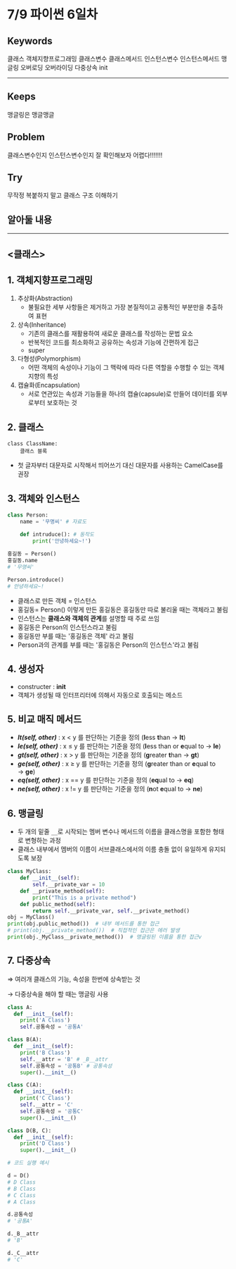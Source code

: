 # 7/9 파이썬 6일차

## Keywords
클래스 객체지향프로그래밍 클래스변수 클래스메서드 인스턴스변수 인스턴스메서드 맹글링 오버로딩 오버라이딩 다중상속 init

***

## Keeps
맹글링은 맹글맹글
## Problem
클래스변수인지 인스턴스변수인지 잘 확인해보자
어렵다!!!!!!!
## Try
무작정 복붙하지 말고 클래스 구조 이해하기

## 알아둘 내용
***

## <클래스>
## 1. 객체지향프로그래밍
1. 추상화(Abstraction)
    - 불필요한 세부 사항들은 제거하고 가장 본질적이고 공통적인 부분만을 추출하여 표현
2. 상속(Inheritance)
    - 기존의 클래스를 재활용하여 새로운 클래스를 작성하는 문법 요소
    - 반복적인 코드를 최소화하고 공유하는 속성과 기능에 간편하게 접근
    - super
3. 다형성(Polymorphism)
    - 어떤 객체의 속성이나 기능이 그 맥락에 따라 다른 역할을 수행할 수 있는 객체 지향의 특성
4. 캡슐화(Encapsulation)
    - 서로 연관있는 속성과 기능들을 하나의 캡슐(capsule)로 만들어 데이터를 외부로부터 보호하는 것

## 2. 클래스
```
class ClassName:
    클래스 블록
```
- 첫 글자부터 대문자로 시작해서 띄어쓰기 대신 대문자를 사용하는 CamelCase를 권장

## 3. 객체와 인스턴스
```python
class Person:
    name = '무명씨' # 자료도

    def intruduce(): # 동작도
        print('안녕하세요~!')
        
홍길동 = Person()
홍길동.name
# '무명씨'

Person.introduce()
# 안녕하세요~!
```
- 클래스로 만든 객체 = 인스턴스
- 홍길동= Person() 이렇게 만든 홍길동은 홍길동만 따로 불리울 때는 객체라고 불림
- 인스턴스는 **클래스와 객체의 관계**를 설명할 때 주로 쓰임
- 홍길동은 Person의 인스턴스라고 불림
- 홍길동만 부를 때는 '홍길동은 객체' 라고 불림
- Person과의 관계를 부를 때는 '홍길동은 Person의 인스턴스'라고 불림

## 4. 생성자
- constructer : __init__
- 객체가 생성될 때 인터프리터에 의해서 자동으로 호출되는 메소드

## 5. 비교 매직 메서드

- ***__lt__(self, other)*** : x < y 를 판단하는 기준을 정의 (**l**ess **t**han → **lt**)
- ***__le__(self, other)*** : x ≤ y 를 판단하는 기준을 정의 (**l**ess than or **e**qual to → **le**)
- ***__gt__(self, other)*** : x > y 를 판단하는 기준을 정의 (**g**reater **t**han → **gt**)
- ***__ge__(self, other)*** : x ≥ y 를 판단하는 기준을 정의 (**g**reater than or **e**qual to → **ge**)
- ***__eq__(self, other)*** : x == y 를 판단하는 기준을 정의 (**eq**ual to → **eq**)
- ***__ne__(self, other)*** : x != y 를 판단하는 기준을 정의 (**n**ot **e**qual to → **ne**)

## 6. 맹글링

- 두 개의 밑줄 `__`로 시작되는 멤버 변수나 메서드의 이름을 클래스명을 포함한 형태로 변형하는 과정
- 클래스 내부에서 멤버의 이름이 서브클래스에서의 이름 충돌 없이 유일하게 유지되도록 보장

```python
class MyClass:
    def __init__(self):
        self.__private_var = 10
    def __private_method(self):
        print("This is a private method")
    def public_method(self):
        return self.__private_var, self.__private_method()
obj = MyClass()
print(obj.public_method())  # 내부 메서드를 통한 접근
# print(obj.__private_method())  # 직접적인 접근은 에러 발생
print(obj._MyClass__private_method())  # 맹글링된 이름을 통한 접근v
```

## 7. 다중상속

⇒ 여러개 클래스의 기능, 속성을 한번에 상속받는 것

→ 다중상속을 해야 할 때는 맹글링 사용
```python
class A:
  def __init__(self):
    print('A Class')
    self.공통속성 = '공통A'

class B(A):
  def __init__(self):
    print('B Class')
    self.__attr = 'B' # _B__attr
    self.공통속성 = '공통B' # 공통속성
    super().__init__()

class C(A):
  def __init__(self):
    print('C Class')
    self.__attr = 'C'
    self.공통속성 = '공통C'
    super().__init__()

class D(B, C):
  def __init__(self):
    print('D Class')
    super().__init__()
```

```python
# 코드 실행 예시

d = D()
# D Class
# B Class
# C Class
# A Class

d.공통속성
# '공통A'

d._B__attr
# 'B'

d._C__attr
# 'C'
```